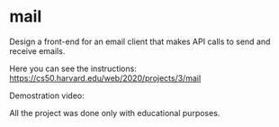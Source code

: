 # mail

Design a front-end for an email client that makes API calls to send and receive emails.

Here you can see the instructions: https://cs50.harvard.edu/web/2020/projects/3/mail

Demostration video: 

All the project was done only with educational purposes.
